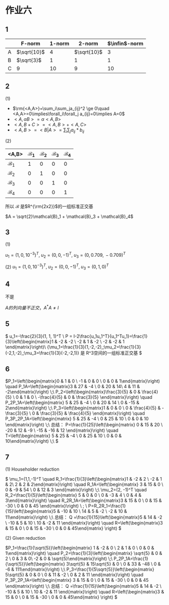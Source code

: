 # 作业六

## 1

|     |F-norm | 1-norm | 2-norm | $\infin$-norm|
| --- | ---- | ---- | ---- | ---- |
| A | $\sqrt{10}$ | $4$  | $\sqrt{10}$ | $3$|
| B | $\sqrt{3}$  | $1$  | $1$| $1$|
| C | $9$         | $10$ | $9$| $10$|

## 2

(1)

- $\rm{<A,A>}=\sum_i\sum_ja_{ij}^2 \ge 0\quad <A,A>=0\implies\forall_i\forall_j a_{ij}=0\implies A=0$
- $<A,\alpha B>=\alpha <A,B>$
- $<A,B+C>=<A,B>+<A,C>$
- $<A,B>=<B|A>=\sum_i\sum_j a_{ij}*b_{ij}$

(2)

| <A,B>   | $\mathcal{B}_1$ | $\mathcal{B}_2$ | $\mathcal{B}_3$ | $\mathcal{B}_4$ |
| --- | --- | --- | --- | --- |
| $\mathcal{B}_1$ | 1 | 0 | 0 | 0 |
| $\mathcal{B}_2$ | 0 | 1 | 0 | 0 |
| $\mathcal{B}_3$ | 0 | 0 | 1 | 0 |
| $\mathcal{B}_4$ | 0 | 0 | 0 | 1 |

所以 $\mathcal{B}$ 是$R^{\rm{2x2}}$的一组标准正交基

$A = \sqrt{2}\mathcal{B}_1 + \mathcal{B}_3 + \mathcal{B}_4$

## 3

(1)

$u_1=(1, 0, 10^{-3})^T,\;u_2=(0, 0, -1)^T,\;u_3=(0,\,0.709,\,-0.709)^T$

(2)
$u_1=(1, 0, 10^{-3})^T,\;u_2=(0, 0, -1)^T,\;u_3=(0,1,0)^T$

## 4

不是

$A的列向量不正交，A^*A\not = I$

## 5

$
u_1=-\frac{2}{3}(1, 1, 1)^T \\
P = I-2\frac{u_1u_1^T}{u_1^Tu_1}=\frac{1}{3}\left(\begin{matrix}1 & -2 & -2 \\ -2 & 1 & -2 \\ -2 & -2 & 1 \end{matrix}\right)\\
\{\mu_1=\frac{1}{3}(1,-2,-2),\;\mu_2=\frac{1}{3}(-2,1,-2),\;\mu_3=\frac{1}{3}(-2,-2,1)\} 是 R^3空间的一组标准正交基
$

## 6

$P_1=\left(\begin{matrix}0 & 1 & 0 \\ -1 & 0 & 0 \\ 0 & 0 & 1\end{matrix}\right) \quad
P_1A=\left(\begin{matrix}3 & 27 & -4 \\ 0 & 20 & 14\\ 4 & 11 & -2\end{matrix}\right) \\\;\\
P_2=\left(\begin{matrix}\frac{3}{5} & 0 & \frac{4}{5} \\ 0 & 1 & 0 \\ -\frac{4}{5} & 0 & \frac{3}{5} \end{matrix}\right) \quad P_2P_1A=\left(\begin{matrix} 5 & 25 & -4 \\ 0 & 20 & 14 \\ 0 & -15 & 2\end{matrix}\right) \\\;\\
P_3=\left(\begin{matrix}1 & 0 & 0 \\ 0 & \frac{4}{5} & -\frac{3}{5} \\ 0 & \frac{3}{5} & \frac{4}{5} \end{matrix}\right) \quad P_3P_2P_1A=\left(\begin{matrix} 5 & 25 & -4 \\ 0 & 25 & 10 \\ 0 & 0 & 10 \end{matrix}\right) \\\;\\
总结：
P=\frac{1}{25}\left(\begin{matrix} 0 & 15 & 20 \\ -20 & 12 & -9 \\ -15 & -16 & 12 \end{matrix}\right) \quad T=\left(\begin{matrix}  5 & 25 & -4 \\ 0 & 25 & 10 \\ 0 & 0 & 10\end{matrix}\right) \\\;\\
$

## 7

(1) Householder reduction

$
\mu_1=(1,1,-1)^T \quad R_1=\frac{1}{3}\left(\begin{matrix}1 & -2 & 2 \\ -2 & 1 & 2\\ 2 & 2 & 2\end{matrix}\right) \quad R_1A=\left(\begin{matrix} 3 & 15 & 0 \\ 0 & -9 & 54 \\ 0 & 12 & 3 \end{matrix}\right)   \\\;\\
\mu_2=(2, -1)^T \quad R_2=\frac{1}{5}\left(\begin{matrix} 5 & 0 & 0 \\ 0 & -3 & 4 \\ 0 & 4 & 3\end{matrix}\right)
\quad R_2R_1A=\left(\begin{matrix}3 & 15 & 0 \\ 0 & 15 & -30 \\ 0 & 0 & 45 \end{matrix}\right)
\\ \; \\
P=R_2R_1=\frac{1}{15}\left(\begin{matrix}5 & -10 & 10 \\ 14 & 5 & -2 \\ -2 & 10 & 11\end{matrix}\right) \\\;\\
总结：
Q =\frac{1}{15}\left(\begin{matrix}5 & 14 & -2 \\ -10 & 5 & 10 \\ 10 & -2 & 11 \end{matrix}\right)
\quad R=\left(\begin{matrix}3 & 15 & 0 \\ 0 & 15 & -30 \\ 0 & 0 & 45\end{matrix} \right)
$

(2) Given reduction

$P_1=\frac{1}{\sqrt{5}}\left(\begin{matrix} 1 & -2 & 0 \\ 2 & 1 & 0 \\ 0 & 0 & 1\end{matrix}\right) \quad
P_2=\frac{1}{3}\left(\begin{matrix} \sqrt{5} & 0 & 2 \\ 0 & 3 & 0\\ -2 & 0 & \sqrt{5}\end{matrix}\right) \\\;\\
P_2P_1A=\frac{1}{\sqrt{5}}\left(\begin{matrix} 3\sqrt{5} & 15\sqrt{5} & 0 \\ 0 & 33 & -48 \\ 0 & -6 & 111\end{matrix}\right) \\\;\\
P_3=\frac{1}{5\sqrt{5}}\left(\begin{matrix} 5\sqrt{5} & 0 & 0 \\ 0 & 11 & -2 \\ 0 & 2 & 11 \end{matrix}\right) \quad P_3P_2P_1A=\left(\begin{matrix} 3 & 15 & 0 \\ 0 & 15 & -30 \\ 0 & 0 & 45 \end{matrix}\right) \\\;\\
总结：
Q =\frac{1}{15}\left(\begin{matrix}5 & 14 & -2 \\ -10 & 5 & 10 \\ 10 & -2 & 11 \end{matrix}\right)
\quad R=\left(\begin{matrix}3 & 15 & 0 \\ 0 & 15 & -30 \\ 0 & 0 & 45\end{matrix} \right)
$
